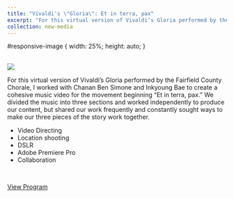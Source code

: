 ```yaml
---
title: "Vivaldi's \"Gloria\": Et in terra, pax"
excerpt: "For this virtual version of Vivaldi’s Gloria performed by the Fairfield County Chorale, I worked with Chanan Ben Simone and Inkyoung Bae to create a cohesive music video for the movement beginning \"Et in terra, pax.\"<br/><img src='../images/alexShot.png' id='responsive-image'>"
collection: new-media
---
```

#responsive-image {  width: 25%;  height: auto; } 


<!-- blank line -->
<br>
<img src='../../images/hands.png'>



For this virtual version of Vivaldi’s Gloria performed by the Fairfield County Chorale, I worked with Chanan Ben Simone and Inkyoung Bae to create a cohesive music video for the movement beginning “Et in terra, pax.” We divided the music into three sections and worked independently to produce our content, but shared our work frequently and constantly sought ways to make our three pieces of the story work together.

- Video Directing
- Location shooting
- DSLR
- Adobe Premiere Pro
- Collaboration

<br>

[View Program](../../files/Vivaldi_Gloria_Program.pdf)